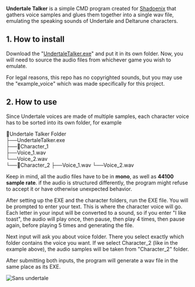 **Undertale Talker** is a simple CMD program created for [Shadoenix](https://www.youtube.com/@Shadoenix) that gathers voice samples and glues them together into a single wav file, emulating the speaking sounds of Undertale and Deltarune characters.

## 1. How to install
Download the "[UndertaleTalker.exe](https://github.com/KoggaJ/UndertaleTalker/blob/main/UndertaleTalker.exe "UndertaleTalker.exe")" and put it in its own folder. Now, you will need to source the audio files from whichever game you wish to emulate.

For legal reasons, this repo has no copyrighted sounds, but you may use the "example_voice" which was made specifically for this project.

## 2. How to use
Since Undertale voices are made of multiple samples, each character voice has to be sorted into its own folder, for example

📁Undertale Talker Folder<br/>
	├──UndertaleTalker.exe<br/>
	├──📁Character_1<br/>
		├──Voice_1.wav<br/>
		└──Voice_2.wav<br/>
	└──📁Character_2
		├──Voice_1.wav
		└──Voice_2.wav

Keep in mind, all the audio files have to be in **mono**, as well as **44100 sample rate**. if the audio is structured differently, the program might refuse to accept it or have otherwise unexpected behavior.

After setting up the EXE and the character folders, run the EXE file. You will be prompted to enter your text. This is where the character voice will go. Each letter in your input will be converted to a sound, so if you enter "I like toast", the audio will play once, then pause, then play 4 times, then pause again, before playing 5 times and generating the file.

Next input will ask you about voice folder. There you select exactly which folder contains the voice you want. If we select Character_2 (like in the example above), the audio samples will be taken from "Character_2" folder.

After submitting both inputs, the program will generate a wav file in the same place as its EXE.

![Sans undertale](https://static.wikia.nocookie.net/undertale/images/d/d1/Sans_overworld_tricycle.png/revision/latest?cb=20220122222621)
